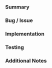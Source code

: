 ### Summary
<!-- Provide a brief summary of the bug and its impact. -->

### Bug / Issue
<!-- Link to the related issue(s) and describe the bug. Include details like the context, what was expected, and what actually happened. -->

### Implementation
<!-- Describe the changes made to resolve the issue. Highlight any important parts of the code that were modified. -->

### Testing
<!-- Detail the testing performed to verify the fix. Include information on test cases, steps taken, and any relevant results.

If you're fixing the visualisation, add before/after screenshots. -->

### Additional Notes
<!-- Add any additional information that may be relevant for the reviewers, such as potential side effects, dependencies, or related work.
